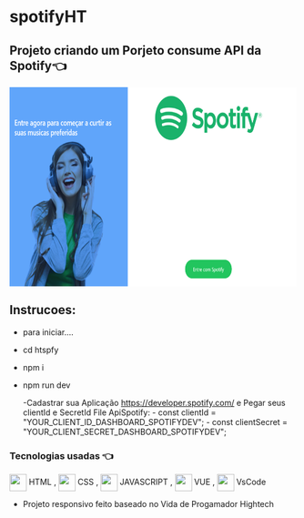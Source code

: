 # spotifyHT

[//]:<> (../master/assets/img/print.png) 
## Projeto criando um Porjeto consume API da Spotify👈 
    

<img alt='print projeto' align="center" height="350" width="550" src="htspfy/src/assets/print.png">

## Instrucoes: 
  - para iniciar....
  - cd htspfy
  - npm i
  - npm run dev

    -Cadastrar sua Aplicação https://developer.spotify.com/
    e Pegar seus clientId e SecretId
     File ApiSpotify:
        - const clientId = "YOUR_CLIENT_ID_DASHBOARD_SPOTIFYDEV";
        - const clientSecret = "YOUR_CLIENT_SECRET_DASHBOARD_SPOTIFYDEV";

### Tecnologias usadas 👈 
<img align="center" height="30" width="30" src="https://cdn.jsdelivr.net/gh/devicons/devicon/icons/html5/html5-original.svg"> HTML , 
<img align="center" height="30" width="30" src="https://cdn.jsdelivr.net/gh/devicons/devicon/icons/css3/css3-original.svg"> CSS , 
<img align="center" height="30" width="30" src="https://cdn.jsdelivr.net/gh/devicons/devicon/icons/javascript/javascript-original.svg"> JAVASCRIPT , 
<img align="center" height="30" width="30" src="https://cdn.jsdelivr.net/gh/devicons/devicon/icons/vuejs/vuejs-original.svg"> VUE , 
<img align="center" height="30" width="30" src="https://cdn.jsdelivr.net/gh/devicons/devicon/icons/vscode/vscode-original.svg"> VsCode 
- Projeto responsivo feito baseado no Vida de Progamador Hightech
